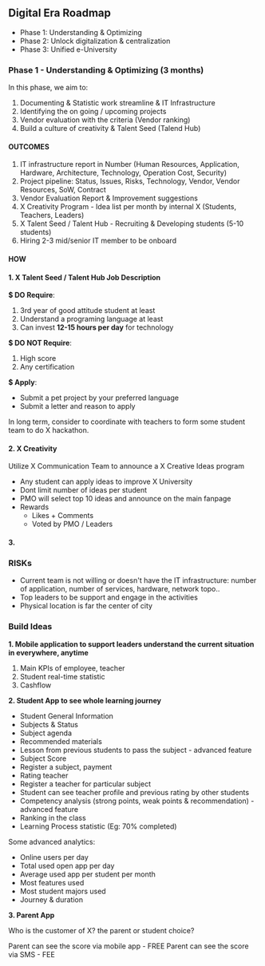 ## Digital Era Roadmap 
- Phase 1: Understanding & Optimizing 
- Phase 2: Unlock digitalization & centralization 
- Phase 3: Unified e-University

### Phase 1 - Understanding & Optimizing (3 months)

In this phase, we aim to:
1. Documenting & Statistic work streamline & IT Infrastructure
2. Identifying the on going / upcoming projects
3. Vendor evaluation with the criteria (Vendor ranking)
4. Build a culture of creativity & Talent Seed (Talend Hub)

#### OUTCOMES
1. IT infrastructure report in Number (Human Resources, Application, Hardware, Architecture, Technology, Operation Cost, Security)
2. Project pipeline: Status, Issues, Risks, Technology, Vendor, Vendor Resources, SoW, Contract
3. Vendor Evaluation Report & Improvement suggestions
4. X Creativity Program - Idea list per month by internal X (Students, Teachers, Leaders)
5. X Talent Seed / Talent Hub - Recruiting & Developing students (5-10 students)
6. Hiring 2-3 mid/senior IT member to be onboard

#### HOW
#### 1. X Talent Seed / Talent Hub Job Description

**$ DO Require**:
1. 3rd year of good attitude student at least
2. Understand a programing language at least
3. Can invest **12-15 hours per day** for technology

**$ DO NOT Require**:
1. High score 
2. Any certification

**$ Apply**:

- Submit a pet project by your preferred language
- Submit a letter and reason to apply

In long term, consider to coordinate with teachers to form some student team to do X hackathon.

#### 2. X Creativity

Utilize X Communication Team to announce a X Creative Ideas program

- Any student can apply ideas to improve X University
- Dont limit number of ideas per student
- PMO will select top 10 ideas and announce on the main fanpage 
- Rewards
  - Likes + Comments
  - Voted by PMO / Leaders

#### 3. 

###  RISKs

- Current team is not willing or doesn't have the IT infrastructure: number of application, number of services, hardware, network topo..
- Top leaders to be support and engage in the activities 
- Physical location is far the center of city

### Build Ideas

**1. Mobile application to support leaders understand the current situation in everywhere, anytime**
  1. Main KPIs of employee, teacher
  2. Student real-time statistic
  3. Cashflow

**2. Student App to see whole learning journey**
  - Student General Information
  - Subjects & Status
  - Subject agenda
  - Recommended materials
  - Lesson from previous students to pass the subject - advanced feature
  - Subject Score
  - Register a subject, payment
  - Rating teacher
  - Register a teacher for particular subject
  - Student can see teacher profile and previous rating by other students
  - Competency analysis (strong points, weak points & recommendation) - advanced feature
  - Ranking in the class
  - Learning Process statistic (Eg: 70% completed)

Some advanced analytics:

- Online users per day
- Total used open app per day
- Average used app per student per month 
- Most features used
- Most student majors used
- Journey & duration

**3. Parent App**

Who is the customer of X? the parent or student choice?

Parent can see the score via mobile app - FREE
Parent can see the score via SMS - FEE


